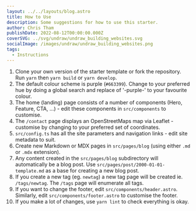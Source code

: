 ```yaml
---
layout: ../../layouts/blog.astro
title: How to Use
description: Some suggestions for how to use this starter.
author: Chris Tham
publishDate: 2022-08-12T00:00:00.000Z
coverSVG: ../svg/undraw/undraw_building_websites.svg
socialImage: /images/undraw/undraw_building_websites.png
tags:
  - Instructions
---
```


1. Clone your own version of the starter template or fork the repository. Run `yarn` then `yarn build` or `yarn develop`.
2. The default colour scheme is purple (`#663399`). Change to your preferred hue by doing a global search and replace of '-purple-' to your favourite colour.
3. The home (landing) page consists of a number of components (Hero, Feature, CTA, ...) - edit these components in `src/components` to customise.
4. The `/contact` page displays an OpenStreetMaps map via Leaflet - customise by changing to your preferred set of coordinates.
5. `src/config.ts` has all the site parameters and navigation links - edit site metadata to suit.
6. Create new Markdown or MDX pages in `src/pages/blog` (using either `.md` or `.mdx` extension).
7. Any content created in the `src/pages/blog` subdirectory will automatically be a blog post. Use `src/pages/post/2000-01-01-template.md` as a base for creating a new blog post.
8. If you create a new tag (eg. `newtag`) a new tag page will be created ie. `/tags/newtag`. The `/tags` page will enumerate all tags.
9. If you want to change the footer, edit `src/components/header.astro`. Similarly, edit `src/components/footer.astro` to customise the footer.
10. If you make a lot of changes, use `yarn lint` to check everything is okay.
